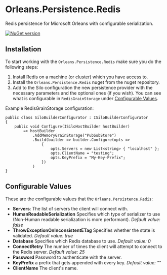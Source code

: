 # Orleans.Persistence.Redis
Redis persistence for Microsoft Orleans with configurable serialization.

[![NuGet version](https://badge.fury.io/nu/Sucrose.Orleans.Persistence.Redis.svg)](https://badge.fury.io/nu/Sucrose.Orleans.Persistence.Redis)

## Installation
To start working with the `Orleans.Persistence.Redis` make sure you do the following steps:

1. Install Redis on a machine (or cluster) which you have access to.
3. Install the `Orleans.Persistence.Redis` nuget from the nuget repository.
4. Add to the Silo configuration the new persistence provider with the necessary parameters and the optional ones (if you wish). You can see what is configurable in `RedisGrainStorage` under [Configurable Values](#configurableValues).

Example RedisGrainStorage configuration: 
```CSharp
public class SiloBuilderConfigurator : ISiloBuilderConfigurator
{
	public void Configure(ISiloHostBuilder hostBuilder)
		=> hostBuilder
			.AddMemoryGrainStorage("PubSubStore")
			.Build(builder => builder.Configure(opts =>
				{
					opts.Servers = new List<string> { "localhost" };
					opts.ClientName = "testing";
					opts.KeyPrefix = "My-Key-Prefix";
				})
			)
}
```

## <a name="configurableValues"></a>Configurable Values
These are the configurable values that the `Orleans.Persistence.Redis`:

- **Servers**: The list of servers the client will connect with.
- **HumanReadableSerialization** Specifies which type of serializer to use (Non-Human readable serialization is more performant). *Default value: false*
- **ThrowExceptionOnInconsistentETag** Specifies whether the state is validated. *Default value: true*
- **Database** Specifies which Redis database to use. *Default value: 0*
- **ConnectRetry** The number of times the client will attempt to connect to the Redis server. *Default value: 25*
- **Password** Password to authenticate with the server.
- **KeyPrefix** a prefix that gets appended with every key. *Default value: ""*
- **ClientName** The client's name.
